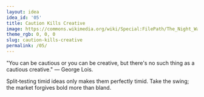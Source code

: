 ```yaml
---
layout: idea
idea_id: '05'
title: Caution Kills Creative
image: https://commons.wikimedia.org/wiki/Special:FilePath/The_Night_Watch_-_HD.jpg
theme_rgb: 0, 0, 0
slug: caution-kills-creative
permalink: /05/
---
```


"You can be cautious or you can be creative, but there's no such thing as a cautious creative." — George Lois. 

Split‑testing timid ideas only makes them perfectly timid. Take the swing; the market forgives bold more than bland.
